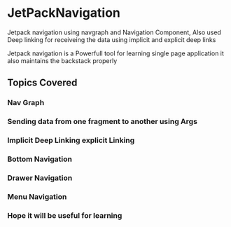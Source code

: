 # JetPackNavigation
Jetpack navigation using navgraph and Navigation Component, Also used Deep linking for receiveing the data using implicit and explicit deep links

Jetpack navigation is a Powerfull tool for learning single page application it also maintains the backstack properly

## Topics Covered 
### Nav Graph </br>
### Sending data from one fragment to another using Args</br>
### Implicit Deep Linking explicit Linking</br>
### Bottom Navigation</br>
### Drawer Navigation</br>
### Menu Navigation</br>

### Hope it will be useful for learning
